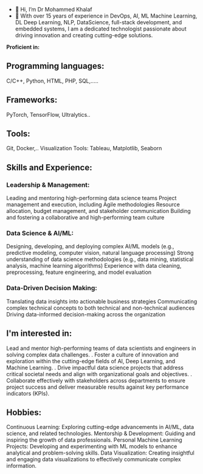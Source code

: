 - 👋 Hi, I’m Dr Mohammed Khalaf
- 👀 With over 15 years of experience in DevOps, AI, ML Machine Learning, DL Deep Learning, NLP, DataScience, full-stack development, and embedded systems, I am a dedicated technologist passionate about driving innovation and creating cutting-edge solutions.

**Proficient in:**

## Programming languages:
C/C++, Python, HTML, PHP, SQL,.....
## Frameworks:
 PyTorch, TensorFlow, Ultralytics..
## Tools:
Git, Docker,..
Visualization Tools: Tableau, Matplotlib, Seaborn

## Skills and Experience:
### Leadership & Management:
Leading and mentoring high-performing data science teams
Project management and execution, including Agile methodologies
Resource allocation, budget management, and stakeholder communication
Building and fostering a collaborative and high-performing team culture
### Data Science & AI/ML:
Designing, developing, and deploying complex AI/ML models (e.g., predictive modeling, computer vision, natural language processing)
Strong understanding of data science methodologies (e.g., data mining, statistical analysis, machine learning algorithms)
Experience with data cleaning, preprocessing, feature engineering, and model evaluation
### Data-Driven Decision Making:
Translating data insights into actionable business strategies
Communicating complex technical concepts to both technical and non-technical audiences
Driving data-informed decision-making across the organization

## I'm interested in:
Lead and mentor high-performing teams of data scientists and engineers in solving complex data challenges.
. Foster a culture of innovation and exploration within the cutting-edge fields of AI, Deep Learning, and Machine Learning.
. Drive impactful data science projects that address critical societal needs and align with organizational goals and objectives.
. Collaborate effectively with stakeholders across departments to ensure project success and deliver measurable results against key performance indicators (KPIs).
## Hobbies:
Continuous Learning: Exploring cutting-edge advancements in AI/ML, data science, and related technologies.
Mentorship & Development: Guiding and inspiring the growth of data professionals.
Personal Machine Learning Projects: Developing and experimenting with ML models to enhance analytical and problem-solving skills.
Data Visualization: Creating insightful and engaging data visualizations to effectively communicate complex information.


<!---
Dr-Mo-Khalaf/Dr-Mo-Khalaf is a ✨ special ✨ repository because its `README.md` (this file) appears on your GitHub profile.
You can click the Preview link to take a look at your changes.
--->
